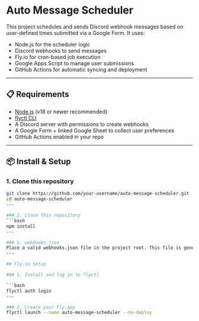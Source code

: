 # Auto Message Scheduler

This project schedules and sends Discord webhook messages based on user-defined times submitted via a Google Form. It uses:

- Node.js for the scheduler logic  
- Discord webhooks to send messages  
- Fly.io for cron-based job execution  
- Google Apps Script to manage user submissions  
- GitHub Actions for automatic syncing and deployment  

---

## 📋 Requirements

- [Node.js](https://nodejs.org/) (v18 or newer recommended)  
- [flyctl CLI](https://fly.io/docs/getting-started/installing-flyctl/)  
- A Discord server with permissions to create webhooks  
- A Google Form + linked Google Sheet to collect user preferences  
- GitHub Actions enabled in your repo

---

## 📦 Install & Setup

### 1. Clone this repository

```bash
git clone https://github.com/your-username/auto-message-scheduler.git
cd auto-message-scheduler
---

### 2. Clone this repository
```bash
npm install
---

### 3. webhooks.json
Place a valid webhooks.json file in the project root. This file is generated by a Google Apps Script and contains user webhook info and schedules.
---

## Fly.io Setup

### 1. Install and log in to flyctl

```bash
flyctl auth login
---

### 2. Create your Fly app
flyctl launch --name auto-message-scheduler --no-deploy